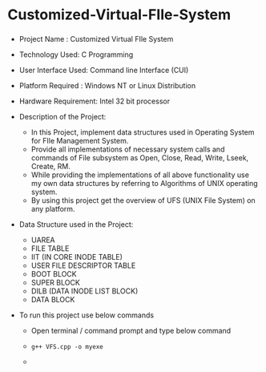 # Customized-Virtual-FIle-System
###  
- Project Name : Customized Virtual FIle System
- Technology Used: C Programming 
- User Interface Used: Command line Interface (CUI)
- Platform Required : Windows NT or Linux Distribution
- Hardware Requirement: Intel 32 bit processor
- Description of  the Project: 
  - In this Project, implement data structures used in Operating System for FIle Management System.
  - Provide all implementations of necessary system calls and commands of File subsystem as Open, Close, Read, Write, Lseek, Create, RM. 
  - While providing the implementations of all above functionality use my own data
structures by referring to Algorithms of UNIX operating system.
  - By using this project get the overview of UFS (UNIX File System) on any platform.

- Data Structure used in the Project: 
  - UAREA
  - FILE TABLE
  - IIT (IN CORE INODE TABLE)
  - USER FILE DESCRIPTOR TABLE
  - BOOT BLOCK
  - SUPER BLOCK
  - DILB (DATA INODE LIST BLOCK)
  - DATA BLOCK 

- To run this project use below commands
  - Open terminal / command prompt and type below command
  - `````
    g++ VFS.cpp -o myexe
  - `````
